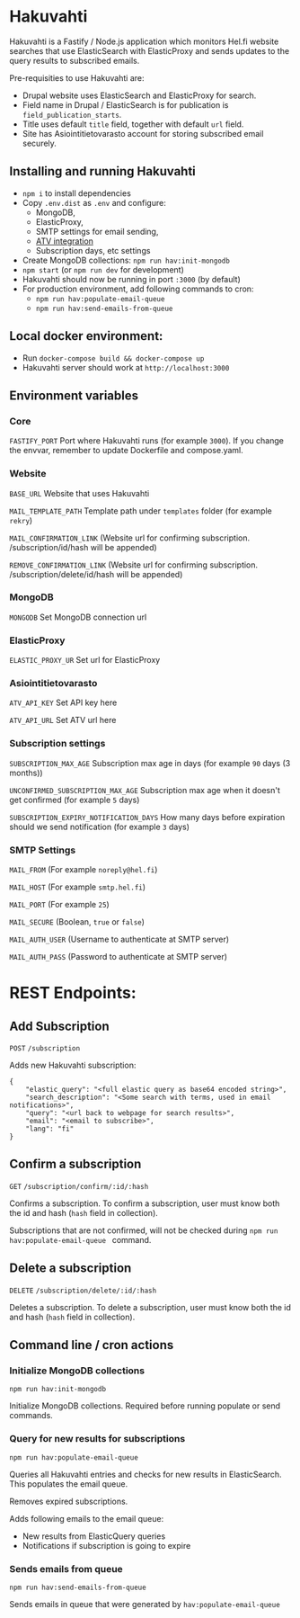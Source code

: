 # Hakuvahti

Hakuvahti is a Fastify / Node.js application which monitors Hel.fi website searches that use ElasticSearch with ElasticProxy and sends updates to the query results to subscribed emails.

Pre-requisities to use Hakuvahti are:
- Drupal website uses ElasticSearch and ElasticProxy for search.
- Field name in Drupal / ElasticSearch is for publication is `field_publication_starts`.
- Title uses default `title` field, together with default `url` field.
- Site has Asiointitietovarasto account for storing subscribed email securely.

## Installing and running Hakuvahti

- `npm i` to install dependencies
- Copy `.env.dist` as `.env` and configure:
  - MongoDB,
  - ElasticProxy, 
  - SMTP settings for email sending,
  - [ATV integration](https://github.com/City-of-Helsinki/atv)
  - Subscription days, etc settings
- Create MongoDB collections: `npm run hav:init-mongodb`
- `npm start` (or `npm run dev` for development)
- Hakuvahti should now be running in port `:3000` (by default)
- For production environment, add following commands to cron:
  - `npm run hav:populate-email-queue`
  - `npm run hav:send-emails-from-queue`

## Local docker environment:

- Run `docker-compose build && docker-compose up` 
- Hakuvahti server should work at `http://localhost:3000`

## Environment variables

### Core
`FASTIFY_PORT` Port where Hakuvahti runs (for example `3000`). If you change the envvar, remember to update Dockerfile and compose.yaml.

### Website
`BASE_URL` Website that uses Hakuvahti

`MAIL_TEMPLATE_PATH` Template path under `templates` folder (for example `rekry`)

`MAIL_CONFIRMATION_LINK` (Website url for confirming subscription. /subscription/id/hash will be appended)

`REMOVE_CONFIRMATION_LINK` (Website url for confirming subscription. /subscription/delete/id/hash will be appended)

### MongoDB
`MONGODB` Set MongoDB connection url

### ElasticProxy
`ELASTIC_PROXY_UR` Set url for ElasticProxy

### Asiointitietovarasto
`ATV_API_KEY` Set API key here

`ATV_API_URL` Set ATV url here

### Subscription settings
`SUBSCRIPTION_MAX_AGE` Subscription max age in days (for example `90` days (3 months))

`UNCONFIRMED_SUBSCRIPTION_MAX_AGE` Subscription max age when it doesn't get confirmed (for example `5` days)

`SUBSCRIPTION_EXPIRY_NOTIFICATION_DAYS` How many days before expiration should we send notification (for example `3` days)

### SMTP Settings
`MAIL_FROM` (For example `noreply@hel.fi`)

`MAIL_HOST` (For example `smtp.hel.fi`)

`MAIL_PORT` (For example `25`)

`MAIL_SECURE` (Boolean, `true` or `false`)

`MAIL_AUTH_USER` (Username to authenticate at SMTP server)

`MAIL_AUTH_PASS` (Password to authenticate at SMTP server)

# REST Endpoints:

## Add Subscription

`POST` `/subscription`

Adds new Hakuvahti subscription:

```
{
    "elastic_query": "<full elastic query as base64 encoded string>",
    "search_description": "<Some search with terms, used in email notifications>",
    "query": "<url back to webpage for search results>",
    "email": "<email to subscribe>",
    "lang": "fi"
}
```

## Confirm a subscription

`GET` `/subscription/confirm/:id/:hash`

Confirms a subscription. To confirm a subscription, user must know both the id and hash (`hash` field in collection).

Subscriptions that are not confirmed, will not be checked during `npm run hav:populate-email-queue ` command.

## Delete a subscription

`DELETE` `/subscription/delete/:id/:hash`

Deletes a subscription. To delete a subscription, user must know both the id and hash (`hash` field in collection).

## Command line / cron actions

### Initialize MongoDB collections

`npm run hav:init-mongodb`

Initialize MongoDB collections. Required before running populate or send commands.

### Query for new results for subscriptions

`npm run hav:populate-email-queue`

Queries all Hakuvahti entries and checks for new results in ElasticSearch. This populates the email queue.

Removes expired subscriptions.

Adds following emails to the email queue:

- New results from ElasticQuery queries
- Notifications if subscription is going to expire

### Sends emails from queue

`npm run hav:send-emails-from-queue`

Sends emails in queue that were generated by `hav:populate-email-queue`
